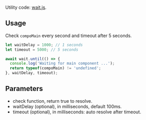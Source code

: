 Utility code: [wait.js](/utils/wait.js).

## Usage
Check `compoMain` every second and timeout after 5 seconds.
```js
let waitDelay = 1000; // 1 seconds
let timeout = 5000; // 5 seconds

await wait.until(() => {
  console.log('Waiting for main component ...');
  return typeof(compoMain) != 'undefined';
}, waitDelay, timeout);
```

## Parameters
- check function, return true to resolve.
- waitDelay (optional), in milliseconds, default 100ms.
- timeout (optional), in milliseconds: auto resolve after timeout.
